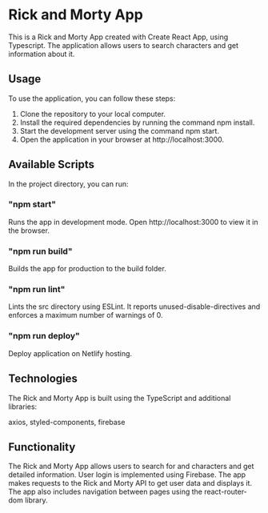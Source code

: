 # Rick and Morty App

This is a Rick and Morty App created with Create React App, using Typescript.
The application allows users to search characters and get information about it.

## Usage

To use the application, you can follow these steps:

1. Clone the repository to your local computer.
2. Install the required dependencies by running the command npm install.
3. Start the development server using the command npm start.
4. Open the application in your browser at http://localhost:3000.

## Available Scripts

In the project directory, you can run:

### "npm start"

Runs the app in development mode. Open http://localhost:3000 to view it in the
browser.

### "npm run build"

Builds the app for production to the build folder.

### "npm run lint"

Lints the src directory using ESLint. It reports unused-disable-directives and
enforces a maximum number of warnings of 0.

### "npm run deploy"

Deploy application on Netlify hosting.

## Technologies

The Rick and Morty App is built using the TypeScript and additional libraries:

axios, styled-components, firebase

## Functionality

The Rick and Morty App allows users to search for and characters and get
detailed information. User login is implemented using Firebase. The app makes
requests to the Rick and Morty API to get user data and displays it. The app
also includes navigation between pages using the react-router-dom library.
